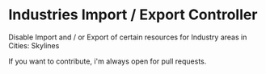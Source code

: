 # Industries Import / Export Controller
Disable Import and / or Export of certain resources for Industry areas in Cities: Skylines

If you want to contribute, i'm always open for pull requests.
